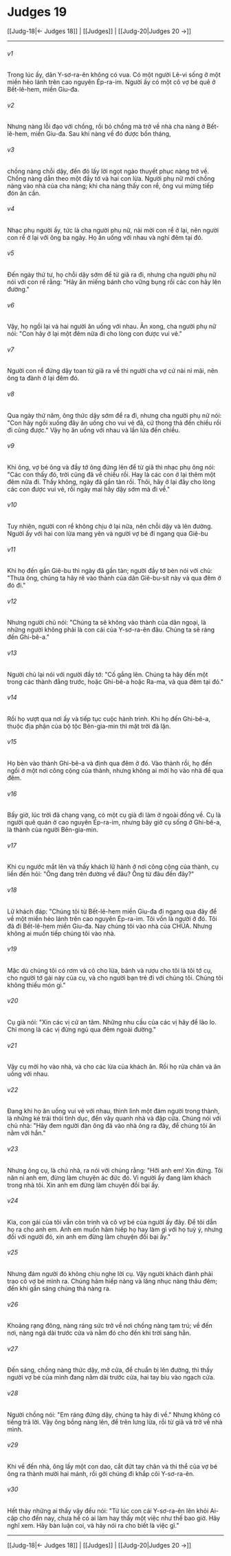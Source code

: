 # Judges 19

[[Judg-18|← Judges 18]] | [[Judges]] | [[Judg-20|Judges 20 →]]
***



###### v1 
Trong lúc ấy, dân Y-sơ-ra-ên không có vua. Có một người Lê-vi sống ở một miền hẻo lánh trên cao nguyên Ép-ra-im. Người ấy có một cô vợ bé quê ở Bết-lê-hem, miền Giu-đa. 

###### v2 
Nhưng nàng lỗi đạo với chồng, rồi bỏ chồng mà trở về nhà cha nàng ở Bết-lê-hem, miền Giu-đa. Sau khi nàng về đó được bốn tháng, 

###### v3 
chồng nàng chỗi dậy, đến đó lấy lời ngọt ngào thuyết phục nàng trở về. Chồng nàng dẫn theo một đầy tớ và hai con lừa. Người phụ nữ mời chồng nàng vào nhà của cha nàng; khi cha nàng thấy con rể, ông vui mừng tiếp đón ân cần. 

###### v4 
Nhạc phụ người ấy, tức là cha người phụ nữ, nài mời con rể ở lại, nên người con rể ở lại với ông ba ngày. Họ ăn uống với nhau và nghỉ đêm tại đó. 

###### v5 
Đến ngày thứ tư, họ chỗi dậy sớm để từ giã ra đi, nhưng cha người phụ nữ nói với con rể rằng: "Hãy ăn miếng bánh cho vững bụng rồi các con hãy lên đường." 

###### v6 
Vậy, họ ngồi lại và hai người ăn uống với nhau. Ăn xong, cha người phụ nữ nói: "Con hãy ở lại một đêm nữa đi cho lòng con được vui vẻ." 

###### v7 
Người con rể đứng dậy toan từ giã ra về thì người cha vợ cứ nài nỉ mãi, nên ông ta đành ở lại đêm đó. 

###### v8 
Qua ngày thứ năm, ông thức dậy sớm để ra đi, nhưng cha người phụ nữ nói: "Con hãy ngồi xuống đây ăn uống cho vui vẻ đã, cứ thong thả đến chiều rồi đi cũng được." Vậy họ ăn uống với nhau và lần lửa đến chiều. 

###### v9 
Khi ông, vợ bé ông và đầy tớ ông đứng lên để từ giã thì nhạc phụ ông nói: "Các con thấy đó, trời cũng đã về chiều rồi. Hay là các con ở lại thêm một đêm nữa đi. Thấy không, ngày đã gần tàn rồi. Thôi, hãy ở lại đây cho lòng các con được vui vẻ, rồi ngày mai hãy dậy sớm mà đi về." 

###### v10 
Tuy nhiên, người con rể không chịu ở lại nữa, nên chỗi dậy và lên đường. Người ấy với hai con lừa mang yên và người vợ bé đi ngang qua Giê-bu 

###### v11 
Khi họ đến gần Giê-bu thì ngày đã gần tàn; người đầy tớ bèn nói với chủ: "Thưa ông, chúng ta hãy rẽ vào thành của dân Giê-bu-sít này và qua đêm ở đó đi." 

###### v12 
Nhưng người chủ nói: "Chúng ta sẽ không vào thành của dân ngoại, là những người không phải là con cái của Y-sơ-ra-ên đâu. Chúng ta sẽ ráng đến Ghi-bê-a." 

###### v13 
Người chủ lại nói với người đầy tớ: "Cố gắng lên. Chúng ta hãy đến một trong các thành đằng trước, hoặc Ghi-bê-a hoặc Ra-ma, và qua đêm tại đó." 

###### v14 
Rồi họ vượt qua nơi ấy và tiếp tục cuộc hành trình. Khi họ đến Ghi-bê-a, thuộc địa phận của bộ tộc Bên-gia-min thì mặt trời đã lặn. 

###### v15 
Họ bèn vào thành Ghi-bê-a và định qua đêm ở đó. Vào thành rồi, họ đến ngồi ở một nơi công cộng của thành, nhưng không ai mời họ vào nhà để qua đêm. 

###### v16 
Bấy giờ, lúc trời đã chạng vạng, có một cụ già đi làm ở ngoài đồng về. Cụ là người quê quán ở cao nguyên Ép-ra-im, nhưng bây giờ cụ sống ở Ghi-bê-a, là thành của người Bên-gia-min. 

###### v17 
Khi cụ ngước mắt lên và thấy khách lữ hành ở nơi công cộng của thành, cụ liền đến hỏi: "Ông đang trên đường về đâu? Ông từ đâu đến đây?" 

###### v18 
Lữ khách đáp: "Chúng tôi từ Bết-lê-hem miền Giu-đa đi ngang qua đây để về một miền hẻo lánh trên cao nguyên Ép-ra-im. Tôi vốn là người ở đó. Tôi đã đi Bết-lê-hem miền Giu-đa. Nay chúng tôi vào nhà của CHÚA. Nhưng không ai muốn tiếp chúng tôi vào nhà. 

###### v19 
Mặc dù chúng tôi có rơm và cỏ cho lừa, bánh và rượu cho tôi là tôi tớ cụ, cho người tớ gái này của cụ, và cho người bạn trẻ đi với chúng tôi. Chúng tôi không thiếu món gì." 

###### v20 
Cụ già nói: "Xin các vị cứ an tâm. Những nhu cầu của các vị hãy để lão lo. Chỉ mong là các vị đừng ngủ qua đêm ngoài đường." 

###### v21 
Vậy cụ mời họ vào nhà, và cho các lừa của khách ăn. Rồi họ rửa chân và ăn uống với nhau. 

###### v22 
Đang khi họ ăn uống vui vẻ với nhau, thình lình một đám người trong thành, là những kẻ trái thói tình dục, đến vây quanh nhà và đập cửa. Chúng nói với chủ nhà: "Hãy đem người đàn ông đã vào nhà ông ra đây, để chúng tôi ăn nằm với hắn." 

###### v23 
Nhưng ông cụ, là chủ nhà, ra nói với chúng rằng: "Hỡi anh em! Xin đừng. Tôi năn nỉ anh em, đừng làm chuyện ác đức đó. Vì người ấy đang làm khách trong nhà tôi. Xin anh em đừng làm chuyện đồi bại ấy. 

###### v24 
Kìa, con gái của tôi vẫn còn trinh và cô vợ bé của người ấy đây. Để tôi dẫn họ ra cho anh em. Anh em muốn hãm hiếp họ hay làm gì với họ tuỳ ý, nhưng đối với người đó, xin anh em đừng làm chuyện đồi bại ấy." 

###### v25 
Nhưng đám người đó không chịu nghe lời cụ. Vậy người khách đành phải trao cô vợ bé mình ra. Chúng hãm hiếp nàng và lăng nhục nàng thâu đêm; đến khi gần sáng chúng thả nàng ra. 

###### v26 
Khoảng rạng đông, nàng ráng sức trở về nơi chồng nàng tạm trú; về đến nơi, nàng ngã dài trước cửa và nằm đó cho đến khi trời sáng hẳn. 

###### v27 
Đến sáng, chồng nàng thức dậy, mở cửa, để chuẩn bị lên đường, thì thấy người vợ bé của mình đang nằm dài trước cửa, hai tay bíu vào ngạch cửa. 

###### v28 
Người chồng nói: "Em ráng đứng dậy, chúng ta hãy đi về." Nhưng không có tiếng trả lời. Vậy ông bồng nàng lên, để trên lưng lừa, rồi từ giã và trở về nhà mình. 

###### v29 
Khi về đến nhà, ông lấy một con dao, cắt đứt tay chân và thi thể của vợ bé ông ra thành mười hai mảnh, rồi gởi chúng đi khắp cõi Y-sơ-ra-ên. 

###### v30 
Hết thảy những ai thấy vậy đều nói: "Từ lúc con cái Y-sơ-ra-ên lên khỏi Ai-cập cho đến nay, chưa hề có ai làm hay thấy một việc như thế bao giờ. Hãy nghĩ xem. Hãy bàn luận coi, và hãy nói ra cho biết là việc gì."

***
[[Judg-18|← Judges 18]] | [[Judges]] | [[Judg-20|Judges 20 →]]
